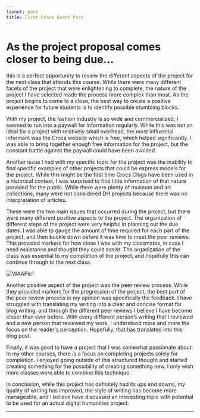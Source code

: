 ```yaml
---
layout: post
title: First Crocs Grant Post
---
```


#  As the project proposal comes closer to being due...
  
  this is a perfect opportunity to review the different aspects of the project for the next class that attends this course. While there were many different facets of the project that were enlightening to complete, the nature of the project I have selected made the process more complex than most. As the project begins to come to a close, the best way to create a positive experience for future students is to identify possible stumbling blocks. 

  With my project, the fashion industry is so wide and commercialized, I seemed to run into a paywall for information regularly. While this was not an ideal for a project with relatively small overhead, the most influential informant was the Crocs website which is free, which helped significantly. I was able to bring together enough free information for the project, but the constant battle against the paywall could have been avoided. 

  Another issue I had with my specific topic for the project was the inability to find specific examples of other projects that could be express models for the project. While this might be the first time Crocs Clogs have been used in a historical context, I was surprised to find little information of that nature provided for the public. While there were plenty of museum and art collections, many were not considered DH projects because there was no interpretation of articles. 

  These were the two main issues that occurred during the project, but there were many different positive aspects to the project. The organization of different steps of the project were very helpful in planning out the due dates. I was able to gauge the amount of time required for each part of the project, and then buckle down before it was time to meet the peer reviews. This provided markers for how close I was with my classmates, in case I need assistance and thought they could assist. The organization of the class was essential to my completion of the project, and hopefully this can continue through to the next class.

![WAAPic1](https://NicholasBranch.github.io/NicholasBranch/images/WAAPic1.PNG)

  Another positive aspect of the project was the peer review process. While they provided markers for the progression of the project, the best part of the peer review process in my opinion was specifically the feedback. I have struggled with translating my writing into a clear and concise format for blog writing, and through the different peer reviews I believe I have become closer than ever before. With every different person’s writing that I reviewed and a new person that reviewed my work, I understood more and more the focus on the reader's perception. Hopefully, that has translated into this blog post.  

  Finally, it was good to have a project that I was somewhat passionate about. In my other courses, there is a focus on completing projects solely for completion. I enjoyed going outside of this structured thought and started creating something for the possibility of creating something new. I only wish more classes were able to combine this technique.  
  
  In conclusion, while this project has definitely had its ups and downs, my quality of writing has improved, the style of writing has become more manageable, and I believe have discussed an interesting topic with potential to be used for an actual digital humanities project. 






---
